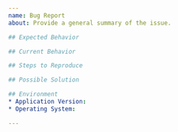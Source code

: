 ```yaml
---
name: Bug Report
about: Provide a general summary of the issue.

## Expected Behavior

## Current Behavior

## Steps to Reproduce

## Possible Solution

## Environment
* Application Version:
* Operating System:

---
```

